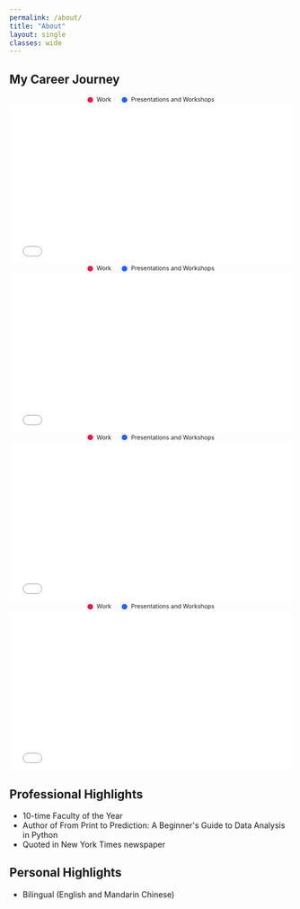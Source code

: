 ```yaml
---
permalink: /about/
title: "About"
layout: single
classes: wide
---
```

<!-- career map -->
## My Career Journey
<figure style="margin:0;">
  <figcaption style="font-size:.75em; text-align:center; margin:.15rem 0 0;">
    <span style="--dot:10px; display:inline-flex; align-items:center; gap:.4rem;">
      <span aria-hidden="true" style="width:var(--dot); height:var(--dot); border-radius:50%;
        background:#e11d48; box-shadow:0 0 0 2px #fff, 0 0 0 3px #e5e7eb;"></span>
      Work
    </span>
    <span style="margin-left:1rem; --dot:10px; display:inline-flex; align-items:center; gap:.4rem;">
      <span aria-hidden="true" style="width:var(--dot); height:var(--dot); border-radius:50%;
        background:#2563eb; box-shadow:0 0 0 2px #fff, 0 0 0 3px #e5e7eb;"></span>
      Presentations and Workshops
    </span>
  </figcaption>
  <iframe
    src="{{ '/assets/maps/career_map2.html' | relative_url }}"
    title="Career Map"
    style="display:block; width:100%; aspect-ratio: 16 / 9; border:0;"
  ></iframe>
</figure>


<figure style="margin:0;">
  <figcaption style="font-size:.75em; text-align:center; margin:.15rem 0 0;">
    <span style="--dot:10px; display:inline-flex; align-items:center; gap:.4rem;">
      <span aria-hidden="true" style="width:var(--dot); height:var(--dot); border-radius:50%;
        background:#e11d48; box-shadow:0 0 0 2px #fff, 0 0 0 3px #e5e7eb;"></span>
      Work
    </span>
    <span style="margin-left:1rem; --dot:10px; display:inline-flex; align-items:center; gap:.4rem;">
      <span aria-hidden="true" style="width:var(--dot); height:var(--dot); border-radius:50%;
        background:#2563eb; box-shadow:0 0 0 2px #fff, 0 0 0 3px #e5e7eb;"></span>
      Presentations and Workshops
    </span>
  </figcaption>
  <iframe
    src="{{ '/assets/maps/career_map_crop_bottom50.html' | relative_url }}"
    title="Career Map"
    style="display:block; width:100%; aspect-ratio: 16 / 9; border:0;"
  ></iframe>
</figure>

<figure style="margin:0;">
  <figcaption style="font-size:.75em; text-align:center; margin:.15rem 0 0;">
    <span style="--dot:10px; display:inline-flex; align-items:center; gap:.4rem;">
      <span aria-hidden="true" style="width:var(--dot); height:var(--dot); border-radius:50%;
        background:#e11d48; box-shadow:0 0 0 2px #fff, 0 0 0 3px #e5e7eb;"></span>
      Work
    </span>
    <span style="margin-left:1rem; --dot:10px; display:inline-flex; align-items:center; gap:.4rem;">
      <span aria-hidden="true" style="width:var(--dot); height:var(--dot); border-radius:50%;
        background:#2563eb; box-shadow:0 0 0 2px #fff, 0 0 0 3px #e5e7eb;"></span>
      Presentations and Workshops
    </span>
  </figcaption>
  <iframe
    src="{{ '/assets/maps/career_map_debug_boxes.html' | relative_url }}"
    title="Career Map"
    style="display:block; width:100%; aspect-ratio: 16 / 9; border:0;"
  ></iframe>
</figure>

<figure style="margin:0;">
  <figcaption style="font-size:.75em; text-align:center; margin:.15rem 0 0;">
    <span style="--dot:10px; display:inline-flex; align-items:center; gap:.4rem;">
      <span aria-hidden="true" style="width:var(--dot); height:var(--dot); border-radius:50%;
        background:#e11d48; box-shadow:0 0 0 2px #fff, 0 0 0 3px #e5e7eb;"></span>
      Work
    </span>
    <span style="margin-left:1rem; --dot:10px; display:inline-flex; align-items:center; gap:.4rem;">
      <span aria-hidden="true" style="width:var(--dot); height:var(--dot); border-radius:50%;
        background:#2563eb; box-shadow:0 0 0 2px #fff, 0 0 0 3px #e5e7eb;"></span>
      Presentations and Workshops
    </span>
  </figcaption>
  <iframe
    src="{{ '/assets/maps/career_map_shrink_bottom50.html' | relative_url }}"
    title="Career Map"
    style="display:block; width:100%; aspect-ratio: 16 / 9; border:0;"
  ></iframe>
</figure>


## Professional Highlights

  * 10-time Faculty of the Year
  * Author of From Print to Prediction: A Beginner's Guide to Data Analysis in Python
  * Quoted in New York Times newspaper

## Personal Highlights

  * Bilingual (English and Mandarin Chinese)
